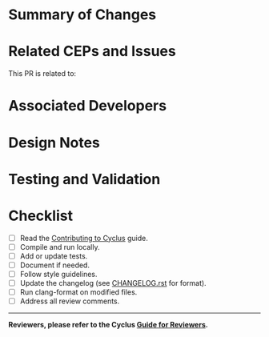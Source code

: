# Summary of Changes

<!-- 
Provide a clear and concise description of what this PR accomplishes.
Include the main functionality added, modified, or removed.
-->

# Related CEPs and Issues

This PR is related to:

<!-- 
List any related Cyclus Enhancement Proposals (CEPs) and GitHub issues.
Use the format:
- Closes #1234
- Resolves #1111 
- Implements CEP-001
- Related to #9999
-->

# Associated Developers

<!-- 
List any additional developers who contributed to this work.
Include their GitHub usernames and brief description of their contribution.
-->

# Design Notes

<!-- 
Provide details about the design decisions made in this PR.
-->

# Testing and Validation

<!-- 
Describe how this change has been tested and validated.
-->

# Checklist

<!-- 
Please ensure all items are completed before submitting the PR.
Check each box by replacing [ ] with [x] when the item is complete.
-->

- [ ] Read the [Contributing to Cyclus](https://fuelcycle.org/kernel/contributing_to_cyclus.html) guide.
- [ ] Compile and run locally.
- [ ] Add or update tests.
- [ ] Document if needed.
- [ ] Follow style guidelines.
- [ ] Update the changelog (see [CHANGELOG.rst](CHANGELOG.rst) for format).
- [ ] Run clang-format on modified files.
- [ ] Address all review comments.
---

**Reviewers, please refer to the Cyclus [Guide for Reviewers](https://fuelcycle.org/kernel/pr_review.html).**

